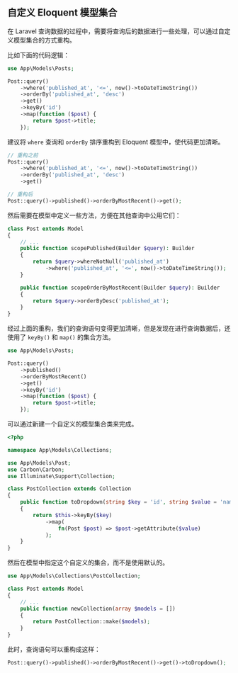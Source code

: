 ## 自定义 Eloquent 模型集合

在 Laravel 查询数据的过程中，需要将查询后的数据进行一些处理，可以通过自定义模型集合的方式重构。

比如下面的代码逻辑：

```php
use App\Models\Posts;

Post::query()
    ->where('published_at', '<=', now()->toDateTimeString())
    ->orderBy('published_at', 'desc')
    ->get()
    ->keyBy('id')
    ->map(function ($post) {
        return $post->title;
    });
```

建议将 `where` 查询和 `orderBy` 排序重构到 Eloquent 模型中，使代码更加清晰。

```php
// 重构之前
Post::query()
    ->where('published_at', '<=', now()->toDateTimeString())
    ->orderBy('published_at', 'desc')
    ->get()

// 重构后
Post::query()->published()->orderByMostRecent()->get();
```

然后需要在模型中定义一些方法，方便在其他查询中公用它们：

```php
class Post extends Model
{
    // ...
    public function scopePublished(Builder $query): Builder
    {
        return $query->whereNotNull('published_at')
            ->where('published_at', '<=', now()->toDateTimeString());
    }

    public function scopeOrderByMostRecent(Builder $query): Builder
    {
        return $query->orderByDesc('published_at');
    }
}
```

经过上面的重构，我们的查询语句变得更加清晰，但是发现在进行查询数据后，还使用了 `keyBy()` 和 `map()` 的集合方法。

```php
use App\Models\Posts;

Post::query()
    ->published()
    ->orderByMostRecent()
    ->get()
    ->keyBy('id')
    ->map(function ($post) {
        return $post->title;
    });
```

可以通过新建一个自定义的模型集合类来完成。

```php
<?php

namespace App\Models\Collections;

use App\Models\Post;
use Carbon\Carbon;
use Illuminate\Support\Collection;

class PostCollection extends Collection
{
    public function toDropdown(string $key = 'id', string $value = 'name'): static
    {
        return $this->keyBy($key)
            ->map(
                fn(Post $post) => $post->getAttribute($value)
            );
    }
}
```

然后在模型中指定这个自定义的集合，而不是使用默认的。

```php
use App\Models\Collections\PostCollection;

class Post extends Model
{
    // ...
    public function newCollection(array $models = [])
    {
        return PostCollection::make($models);
    }
}
```

此时，查询语句可以重构成这样：

```php
Post::query()->published()->orderByMostRecent()->get()->toDropdown();
```